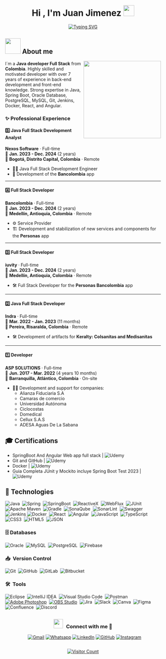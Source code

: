 <h1 align="center"><b>Hi , I'm Juan Jimenez </b><img src="https://media.giphy.com/media/hvRJCLFzcasrR4ia7z/giphy.gif" width="35"></h1>
<div align="center">
  <a href="https://git.io/typing-svg"><img src="https://readme-typing-svg.herokuapp.com?font=Fira+Code&size=28&pause=1000&color=E2F731&center=true&vCenter=true&width=442&lines=Software+Engineer;Competitive+Programmer;Always+learning+new+things" alt="Typing SVG" /></a>
</div>

## <picture><img src = "https://github.com/7oSkaaa/7oSkaaa/blob/main/Images/about_me.gif?raw=true" width = 50px></picture> About me

<picture> <img align="right" src="https://github.com/7oSkaaa/7oSkaaa/blob/main/Images/Right_Side.gif?raw=true" width = 250px></picture>
I´m a **Java developer Full Stack** from **Colombia**. Highly skilled and motivated developer with over 7 years of experience in back-end development and front-end knowledge. Strong expertise in Java, Spring Boot, Oracle Database, PostgreSQL, MySQL, Git, Jenkins, Docker, React, and Angular.

### ✨ **Professional Experience**

#### 5️⃣ **Java Full Stack Development Analyst**
**Nexos Software** · Full-time  
📅 **Jan. 2023 - Dec. 2024** (2 years)  
📍 **Bogotá, Distrito Capital, Colombia** · Remote  

- 🧑‍💻 Java Full Stack Development Engineer
- 📲 Development of the **Bancolombia** app

---

#### 4️⃣ **Full Stack Developer**
**Bancolombia** · Full-time  
📅 **Jan. 2023 - Dec. 2024** (2 years)  
📍 **Medellín, Antioquia, Colombia** · Remote  

- ⚙️ Service Provider
- 🏗️ Development and stabilization of new services and components for the **Personas** app

---

#### 3️⃣ **Full Stack Developer**
**iuvity** · Full-time  
📅 **Jan. 2023 - Dec. 2024** (2 years)  
📍 **Medellín, Antioquia, Colombia** · Remote  

- 🛠️ Full Stack Developer for the **Personas Bancolombia** app

---

#### 2️⃣ **Java Full Stack Developer**
**Indra** · Full-time  
📅 **Mar. 2022 - Jan. 2023** (11 months)  
📍 **Pereira, Risaralda, Colombia** · Remote  

- 🛠️ Development of artifacts for **Keralty: Colsanitas and Medisanitas**

---

#### 1️⃣ **Developer**
**ASP SOLUTIONS** · Full-time  
📅 **Jun. 2017 - Mar. 2022** (4 years 10 months)  
📍 **Barranquilla, Atlántico, Colombia** · On-site  

- 👨‍💻 Development and support for companies:
  - Alianza Fiduciaria S.A
  - Camaras de comercio
  - Universidad Autónoma
  - Ciclocostas
  - Domedical
  - Cellux S.A.S
  - ADESA Aguas De La Sabana

## 	🎓 Certifications
- SpringBoot And Angular Web app full stack | ![Udemy](https://img.shields.io/badge/Udemy-8c37db?style=for-the-badge&logo=Udemy&logoColor=white)&nbsp;
- Git and GitHub | ![Udemy](https://img.shields.io/badge/Udemy-8c37db?style=for-the-badge&logo=Udemy&logoColor=white)&nbsp;
- Docker | ![Udemy](https://img.shields.io/badge/Udemy-8c37db?style=for-the-badge&logo=Udemy&logoColor=white)&nbsp;
- Guia Completa JUnit y Mockito incluye Spring Boot Test 2023 | ![Udemy](https://img.shields.io/badge/Udemy-8c37db?style=for-the-badge&logo=Udemy&logoColor=white)&nbsp;

## :rocket: Technologies
![Java](https://img.shields.io/badge/java-%23ED8B00.svg?style=for-the-badge&logo=java&logoColor=white)&nbsp;
![Spring](https://img.shields.io/badge/spring-%236DB33F.svg?style=for-the-badge&logo=spring&logoColor=white)&nbsp;
![SpringBoot](https://img.shields.io/badge/spring%20boot-6DB33F.svg?style=for-the-badge&logo=springboot&logoColor=white)&nbsp;
![ReactiveX](https://img.shields.io/badge/ReactiveX-green?style=for-the-badge&logo=reactivex&logoColor=white)&nbsp;
![WebFlux](https://img.shields.io/badge/WebFlux-green?style=for-the-badge&logo=reactivex&logoColor=white)&nbsp;
![JUnit](https://img.shields.io/badge/junit-25A162.svg?style=for-the-badge&logo=junit5&logoColor=white)&nbsp;
![Apache Maven](https://img.shields.io/badge/Apache%20Maven-C71A36?style=for-the-badge&logo=Apache%20Maven&logoColor=white)&nbsp;
![Gradle](https://img.shields.io/badge/Gradle-2adb30?style=for-the-badge&logo=Gradle&logoColor=white)&nbsp;
![SonaQube](https://img.shields.io/badge/SonarQube-CB2029?style=for-the-badge&logo=SonarQube&logoColor=white)&nbsp;
![SonarLint](https://img.shields.io/badge/SonarLint-CB2029?style=for-the-badge&logo=SONARLINT&logoColor=white)&nbsp;
![Swagger](https://img.shields.io/badge/-Swagger-%23Clojure?style=for-the-badge&logo=swagger&logoColor=white)&nbsp;
![Jenkins](https://img.shields.io/badge/jenkins-%232C5263.svg?style=for-the-badge&logo=jenkins&logoColor=white)
![Docker](https://img.shields.io/badge/Docker-2CA5E0?style=for-the-badge&logo=docker&logoColor=white)&nbsp;
![React](https://img.shields.io/badge/react-%2320232a.svg?style=for-the-badge&logo=react&logoColor=%2361DAFB)&nbsp;
![Angular](https://img.shields.io/badge/angular%20-%23DD0031.svg?&style=for-the-badge&logo=angular&logoColor=white&labelColor=101010)&nbsp;
![JavaScript](https://img.shields.io/badge/javascript-%23323330.svg?style=for-the-badge&logo=javascript&logoColor=%23F7DF1E)&nbsp;
![TypeScript](https://img.shields.io/badge/TypeScript-blue?style=for-the-badge&logo=TypeScript&logoColor=white)&nbsp;
![CSS3](https://img.shields.io/badge/CSS%20-%231572B6.svg?style=for-the-badge&logo=css3&logoColor=white)&nbsp;
![HTML5](https://img.shields.io/badge/html5-%23E34F26.svg?style=for-the-badge&logo=html5&logoColor=white)&nbsp;
![JSON](https://img.shields.io/badge/json-5E5C5C?style=for-the-badge&logo=json&logoColor=white)&nbsp;



### 🗄️ Databases
![Oracle](https://img.shields.io/badge/Oracle-C71A36?style=for-the-badge&logoColor=white)&nbsp;
![MySQL](https://img.shields.io/badge/MySQL-00000F?style=for-the-badge&logo=mysql&logoColor=white)&nbsp;
![PostgreSQL](https://img.shields.io/badge/-PostgresSQL-blue?style=for-the-badge&logo=PostgreSQL&logoColor=white)&nbsp;
![Firebase](https://img.shields.io/badge/firebase-ffca28?style=for-the-badge&logo=firebase&logoColor=black)&nbsp;


### 📥 &nbsp;Version Control
![Git](https://img.shields.io/badge/git-%23F05033.svg?style=for-the-badge&logo=git&logoColor=white)&nbsp;
![GitHub](https://img.shields.io/badge/github-%23121011.svg?style=for-the-badge&logo=github&logoColor=white)&nbsp;
![GitLab](https://img.shields.io/badge/GitLab-171321?style=for-the-badge&logo=GitLab&logoColor=white)&nbsp;
![Bitbucket](https://img.shields.io/badge/bitbucket-%230047B3.svg?style=for-the-badge&logo=bitbucket&logoColor=white)&nbsp;


### 🛠️ &nbsp;Tools 
![Eclipse](https://img.shields.io/badge/Eclipse-FE7A16.svg?style=for-the-badge&logo=Eclipse&logoColor=white)&nbsp;
![IntelliJ IDEA](https://img.shields.io/badge/IntelliJ%20IDEA-f000a8?style=for-the-badge&logo=intellijidea&logoColor=white)&nbsp;
![Visual Studio Code](https://img.shields.io/badge/Visual%20Studio%20Code-0078d7.svg?style=for-the-badge&logo=visual-studio-code&logoColor=white)&nbsp;
![Postman](https://img.shields.io/badge/Postman-FF6C37?style=for-the-badge&logo=postman&logoColor=white)&nbsp;
[![Adobe Photoshop](https://img.shields.io/badge/adobe%20photoshop%20-%2331A8FF.svg?&style=for-the-badge&logo=adobe%20photoshop&logoColor=white&labelColor=101010)](#)&nbsp;
[![OBS Studio](https://img.shields.io/badge/obs%20studio%20-%2331A8FF.svg?&style=for-the-badge&logo=obs%20studio&logoColor=white&labelColor=101010)](#)&nbsp;
![Jira](https://img.shields.io/badge/jira-%230A0FFF.svg?style=for-the-badge&logo=jira&logoColor=white)&nbsp;
![Slack](https://img.shields.io/badge/Slack-4A154B?style=for-the-badge&logo=slack&logoColor=white)&nbsp;
![Canva](https://img.shields.io/badge/Canva-%2300C4CC.svg?style=for-the-badge&logo=Canva&logoColor=white)&nbsp;
![Figma](https://img.shields.io/badge/figma-%23F24E1E.svg?style=for-the-badge&logo=figma&logoColor=white)&nbsp;
![Confluence](https://img.shields.io/badge/confluence-%23172BF4.svg?style=for-the-badge&logo=confluence&logoColor=white)&nbsp;
![Discord](https://img.shields.io/badge/Discord-4A154B?style=for-the-badge&logo=Discord&logoColor=white)&nbsp;

## <h3 align="center" > <img src="https://media.giphy.com/media/iY8CRBdQXODJSCERIr/giphy.gif" width="30" height="30" style="margin-right: 10px;">Connect with me 🤝 </h3>

<p align="center">
<div align="center" class="icons-social" style="margin-left: 10px;">
	<a href="mailto:juanjiimenez8@gmail.com"><img img src="https://img.shields.io/badge/gmail-%23EA4335.svg?style=plastic&logo=gmail&logoColor=white" target="_blank" alt="Gmail"/></a>
	<a href="https://wa.me/573004938018"><img src="https://img.shields.io/badge/whatsapp-%2325D366.svg?style=plastic&logo=whatsapp&logoColor=white" target="_blank" alt="Whatsapp"/></a>
	<a href="https://www.linkedin.com/in/ijuanjimenez19/"><img src="https://img.shields.io/badge/linkedin-%230A66C2.svg?style=plastic&logo=linkedin&logoColor=white" target="_blank" alt="LinkedIn"/></a>
  <a href="https://github.com/juanjimenezy"><img src="https://img.shields.io/badge/github-%23181717.svg?style=plastic&logo=github&logoColor=white" target="_blank" alt="GitHub"/></a>
	<a href="https://www.instagram.com/juanjimenezy19/"><img src="https://img.shields.io/badge/instagram-%23E4405F.svg?style=plastic&logo=instagram&logoColor=white" target="_blank" alt="Instagram"/></a>
</div>
</p>

##
<div align="center" style="margin-top: 20px;">
	<a href="https://hits.seeyoufarm.com" target="_blank">
		<img src="https://hits.seeyoufarm.com/api/count/incr/badge.svg?url=https%3A%2F%2Fgithub.com%2Fjuanjimenezy%2Fhoja_de_vida&count_bg=%2379C83D&title_bg=%23555555&icon=&icon_color=%23E7E7E7&title=visits&edge_flat=false" alt="Visitor Count" />
	</a>
</div>